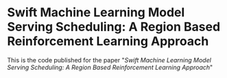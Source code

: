 # Swift Machine Learning Model Serving Scheduling: A Region Based Reinforcement Learning Approach

This is the code published for the paper "*Swift Machine Learning Model Serving Scheduling: A Region Based Reinforcement Learning Approach*"